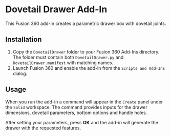 # Dovetail Drawer Add-In

This Fusion 360 add-in creates a parametric drawer box with dovetail joints.

## Installation
1. Copy the `DovetailDrawer` folder to your Fusion 360 Add-Ins directory. The
   folder must contain both `DovetailDrawer.py` and `DovetailDrawer.manifest`
   with matching names.
2. Launch Fusion 360 and enable the add-in from the `Scripts and Add-Ins` dialog.

## Usage
When you run the add-in a command will appear in the `Create` panel under the `Solid` workspace. The command provides inputs for the drawer dimensions, dovetail parameters, bottom options and handle holes.

After setting your parameters, press **OK** and the add-in will generate the drawer with the requested features.
